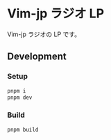 # Vim-jp ラジオ LP

Vim-jp ラジオの LP です。

## Development

### Setup

```sh
pnpm i
pnpm dev
```

### Build

```sh
pnpm build
```
